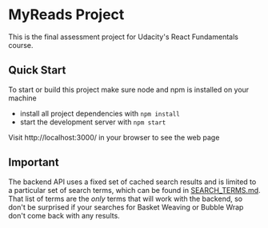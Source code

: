 # MyReads Project

This is the final assessment project for Udacity's React Fundamentals course.

## Quick Start

To start or build this project make sure node and npm is installed on your machine

* install all project dependencies with `npm install`
* start the development server with `npm start`

Visit http://localhost:3000/ in your browser to see the web page

## Important
The backend API uses a fixed set of cached search results and is limited to a particular set of search terms, which can be found in [SEARCH_TERMS.md](SEARCH_TERMS.md). That list of terms are the _only_ terms that will work with the backend, so don't be surprised if your searches for Basket Weaving or Bubble Wrap don't come back with any results.
